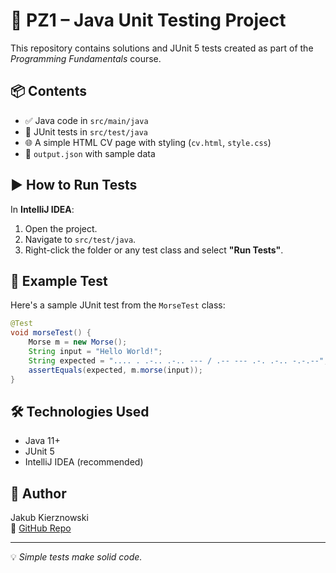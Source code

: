 # 🧪 PZ1 – Java Unit Testing Project

This repository contains solutions and JUnit 5 tests created as part of the *Programming Fundamentals* course.

## 📦 Contents

- ✅ Java code in `src/main/java`
- 🧪 JUnit tests in `src/test/java`
- 🌐 A simple HTML CV page with styling (`cv.html`, `style.css`)
- 📄 `output.json` with sample data

## ▶️ How to Run Tests

In **IntelliJ IDEA**:
1. Open the project.
2. Navigate to `src/test/java`.
3. Right-click the folder or any test class and select **"Run Tests"**.

## 🧪 Example Test

Here's a sample JUnit test from the `MorseTest` class:

```java
@Test
void morseTest() {
    Morse m = new Morse();
    String input = "Hello World!";
    String expected = ".... . .-.. .-.. --- / .-- --- .-. .-.. -.-.--";
    assertEquals(expected, m.morse(input));
}
```

## 🛠 Technologies Used

- Java 11+
- JUnit 5
- IntelliJ IDEA (recommended)

## 👤 Author

Jakub Kierznowski  
🔗 [GitHub Repo](https://github.com/qualv13/PZ1)

---

💡 *Simple tests make solid code.*
